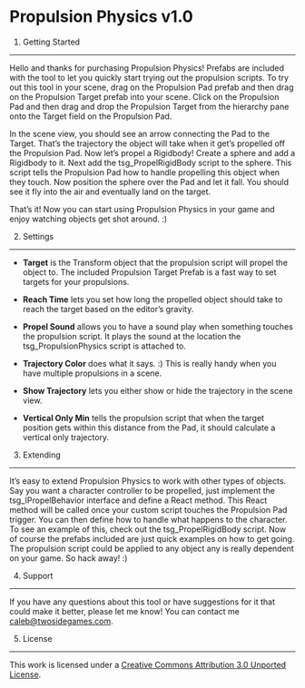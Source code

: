 Propulsion Physics v1.0
=======================

1. Getting Started
------------------
Hello and thanks for purchasing Propulsion Physics! Prefabs are included with the tool to let you quickly start trying out the propulsion scripts. To try out this tool in your scene, drag on the Propulsion Pad prefab and then drag on the Propulsion Target prefab into your scene. Click on the Propulsion Pad and then drag and drop the Propulsion Target from the hierarchy pane onto the Target field on the Propulsion Pad. 

In the scene view, you should see an arrow connecting the Pad to the Target. That’s the trajectory the object will take when it get’s propelled off the Propulsion Pad. Now let’s propel a Rigidbody! Create a sphere and add a Rigidbody to it. Next add the tsg_PropelRigidBody script to the sphere. This script tells the Propulsion Pad how to handle propelling this object when they touch. Now position the sphere over the Pad and let it fall. You should see it fly into the air and eventually land on the target. 

That’s it! Now you can start using Propulsion Physics in your game and enjoy watching objects get shot around. :)

2. Settings
-----------
+ **Target** is the Transform object that the propulsion script will propel the object to. The included Propulsion Target Prefab is a fast way to set targets for your propulsions.

+ **Reach Time** lets you set how long the propelled object should take to reach the target based on the editor’s gravity. 

+ **Propel Sound** allows you to have a sound play when something touches the propulsion script. It plays the sound at the location the tsg_PropulsionPhysics script is attached to.

+ **Trajectory Color** does what it says. :) This is really handy when you have multiple propulsions in a scene.

+ **Show Trajectory** lets you either show or hide the trajectory in the scene view. 

+ **Vertical Only Min** tells the propulsion script that when the target position gets within this distance from the Pad, it should calculate a vertical only trajectory. 

3. Extending
------------
It’s easy to extend Propulsion Physics to work with other types of objects. Say you want a character controller to be propelled, just implement the tsg_IPropelBehavior interface and define a React method. This React method will be called once your custom script touches the Propulsion Pad trigger. You can then define how to handle what happens to the character. To see an example of this, check out the tsg_PropelRigidBody script. Now of course the prefabs included are just quick examples on how to get going. The propulsion script could be applied to any object any is really dependent on your game. So hack away! :)

4. Support
----------
If you have any questions about this tool or have suggestions for it that could make it better, please let me know! You can contact me caleb@twosidegames.com.

5. License
----------
This work is licensed under a [Creative Commons Attribution 3.0 Unported License](http://creativecommons.org/licenses/by/3.0/).